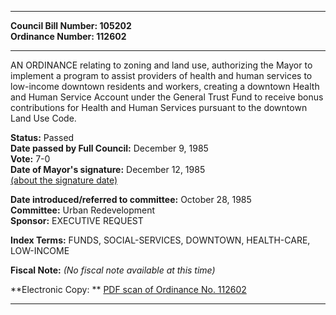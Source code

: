 * * * * *  
  
**Council Bill Number: [](#h0)[](#h2)105202**   
**Ordinance Number: 112602**  
  
* * * * *  
  
AN ORDINANCE relating to zoning and land use, authorizing the Mayor to implement a program to assist providers of health and human services to low-income downtown residents and workers, creating a downtown Health and Human Service Account under the General Trust Fund to receive bonus contributions for Health and Human Services pursuant to the downtown Land Use Code.  
  
**Status:** Passed   
**Date passed by Full Council:** December 9, 1985   
**Vote:** 7-0   
**Date of Mayor's signature:** December 12, 1985   
[(about the signature date)](/~public/approvaldate.htm)   
  
  
**Date introduced/referred to committee:** October 28, 1985   
**Committee:** Urban Redevelopment   
**Sponsor:** EXECUTIVE REQUEST   
  
**Index Terms:** FUNDS, SOCIAL-SERVICES, DOWNTOWN, HEALTH-CARE, LOW-INCOME  
  
**Fiscal Note:** *(No fiscal note available at this time)*  
  
**Electronic Copy: ** [PDF scan of Ordinance No. 112602](/~archives/Ordinances/Ord_112602.pdf)  
  
* * * * *  

